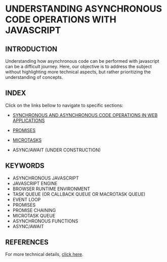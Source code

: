 # UNDERSTANDING ASYNCHRONOUS CODE OPERATIONS WITH JAVASCRIPT

## INTRODUCTION

Understanding how asynchronous code can be performed with javascript can be a difficult journey. Here, our objective is to address the subject without highlighting more technical aspects, but rather prioritizing the understanding of concepts.

## INDEX

Click on the links bellow to navigate to specific sections:

* [SYNCHRONOUS AND ASYNCHRONOUS CODE OPERATIONS IN WEB APPLICATIONS](./folderMarkdown/fileSynchronousAndAsynchronous.md)

* [PROMISES](./folderMarkdown/filePromises.md)

* [MICROTASKS](./folderMarkdown/fileMicrotasks.md)

* ASYNC/AWAIT (UNDER CONSTRUCTION)

## KEYWORDS

* ASYNCHRONOUS JAVASCRIPT
* JAVASCRIPT ENGINE
* BROWSER RUNTIME ENVIRONMENT
* TASK QUEUE (OR CALLBACK QUEUE OR MACROTASK QUEUE)
* EVENT LOOP
* PROMISES
* PROMISE CHAINING
* MICROTASK QUEUE
* ASYNCHRONOUS FUNCTIONS
* ASYNC/AWAIT

## REFERENCES

For more technical details, [click here](https://javascript.info/async).
